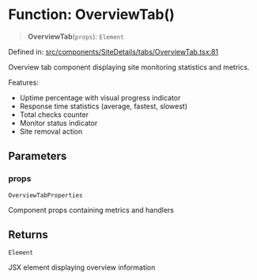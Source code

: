 # Function: OverviewTab()

> **OverviewTab**(`props`): `Element`

Defined in: [src/components/SiteDetails/tabs/OverviewTab.tsx:81](https://github.com/Nick2bad4u/Uptime-Watcher/blob/2a45eeb1723f8f7089001af2c92aa07d82dfe7e4/src/components/SiteDetails/tabs/OverviewTab.tsx#L81)

Overview tab component displaying site monitoring statistics and metrics.

Features:
- Uptime percentage with visual progress indicator
- Response time statistics (average, fastest, slowest)
- Total checks counter
- Monitor status indicator
- Site removal action

## Parameters

### props

`OverviewTabProperties`

Component props containing metrics and handlers

## Returns

`Element`

JSX element displaying overview information
